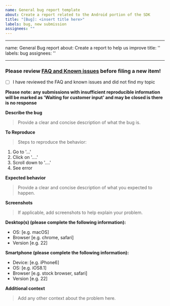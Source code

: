 ```yaml
---
name: General bug report template
about: Create a report related to the Android portion of the SDK
title: "[Bug]: <insert title here>"
labels: bug, new submission
assignees: ""
---
```


---

name: General Bug report
about: Create a report to help us improve
title: ''
labels: bug
assignees: ''

---

### Please review [FAQ and Known issues](https://github.com/microsoft/live-share-sdk/issues/8) before filing a new item!

- [ ] I have reviewed the FAQ and known issues and did not find my topic

**Please note: any submissions with insufficient reproducible information will be marked as 'Waiting for customer input' and may be closed is there is no response**

**Describe the bug**

> Provide a clear and concise description of what the bug is.

**To Reproduce**

> Steps to reproduce the behavior:

1. Go to '...'
2. Click on '....'
3. Scroll down to '....'
4. See error

**Expected behavior**

> Provide a clear and concise description of what you expected to happen.

**Screenshots**

> If applicable, add screenshots to help explain your problem.

**Desktop(s) (please complete the following information):**

- OS: [e.g. macOS]
- Browser [e.g. chrome, safari]
- Version [e.g. 22]

**Smartphone (please complete the following information):**

- Device: [e.g. iPhone6]
- OS: [e.g. iOS8.1]
- Browser [e.g. stock browser, safari]
- Version [e.g. 22]

**Additional context**

> Add any other context about the problem here.
